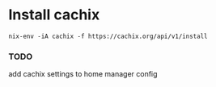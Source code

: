 # Install cachix

```
nix-env -iA cachix -f https://cachix.org/api/v1/install
```

### TODO

add cachix settings to home manager config
